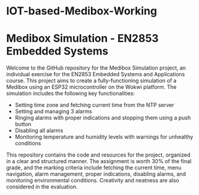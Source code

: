 # IOT-based-Medibox-Working

<!DOCTYPE html>
<html lang="en">


<body>
<h1>Medibox Simulation - EN2853 Embedded Systems</h1>
 <p>Welcome to the GitHub repository for the Medibox Simulation project, an individual exercise for the EN2853 Embedded Systems and Applications course. This project aims to create a fully-functioning simulation of a Medibox using an ESP32 microcontroller on the Wokwi platform. The simulation includes the following key functionalities:</p>
<ul>
        <li>Setting time zone and fetching current time from the NTP server</li>
        <li>Setting and managing 3 alarms</li>
        <li>Ringing alarms with proper indications and stopping them using a push button</li>
        <li>Disabling all alarms</li>
        <li>Monitoring temperature and humidity levels with warnings for unhealthy conditions</li>
    </ul>
<p>This repository contains the code and resources for the project, organized in a clear and structured manner. The assignment is worth 30% of the final grade, and the marking criteria include fetching the current time, menu navigation, alarm management, proper indications, disabling alarms, and monitoring environmental conditions. Creativity and neatness are also considered in the evaluation.</p>

</body>

</html>

